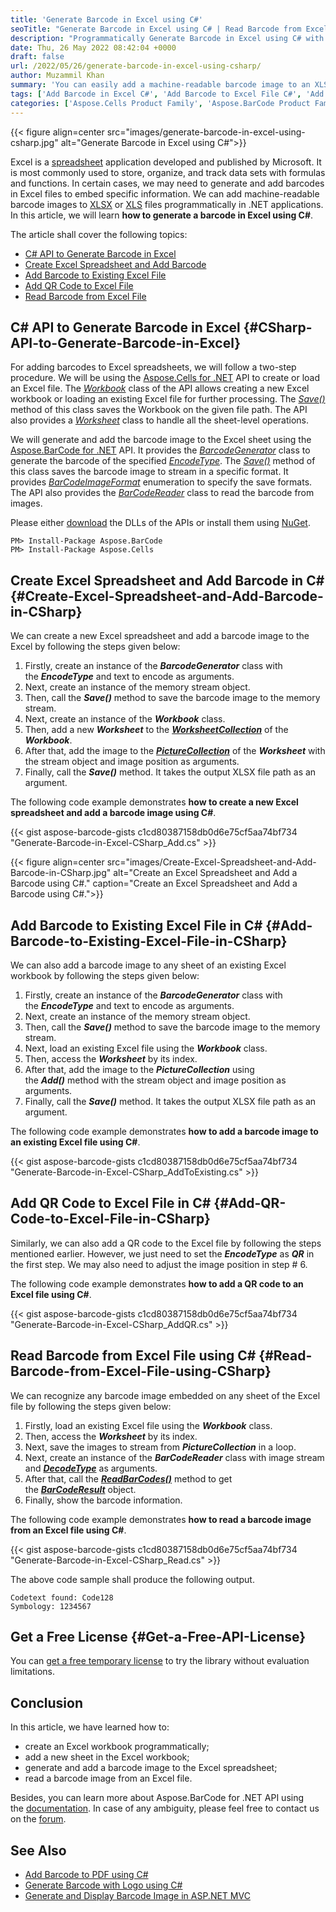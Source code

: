 ```yaml
---
title: 'Generate Barcode in Excel using C#'
seoTitle: "Generate Barcode in Excel using C# | Read Barcode from Excel using C#"
description: "Programmatically Generate Barcode in Excel using C# with Aspose.BarCode for .NET API. Recognize and read barcodes from Excel spreadsheets using C#."
date: Thu, 26 May 2022 08:42:04 +0000
draft: false
url: /2022/05/26/generate-barcode-in-excel-using-csharp/
author: Muzammil Khan
summary: 'You can easily add a machine-readable barcode image to an XLSX or XLS file programmatically in .NET applications. In this article, you will learn **how to generate a barcode in Excel using C#**.'
tags: ['Add Barcode in Excel C#', 'Add Barcode to Excel File C#', 'Add QR Code in Excel', 'Add QR code in Excel using C#', 'Barcode in Excel', 'C# API to Generate Barcode in Excel', 'Generate Barcode in Excel', 'Read Barcode from Excel', 'Read Barcode from Excel using C#']
categories: ['Aspose.Cells Product Family', 'Aspose.BarCode Product Family']
---
```




{{< figure align=center src="images/generate-barcode-in-excel-using-csharp.jpg" alt="Generate Barcode in Excel using C#">}}


Excel is a [spreadsheet][1] application developed and published by Microsoft. It is most commonly used to store, organize, and track data sets with formulas and functions. In certain cases, we may need to generate and add barcodes in Excel files to embed specific information. We can add machine-readable barcode images to [XLSX][2] or [XLS][3] files programmatically in .NET applications. In this article, we will learn **how to generate a barcode in Excel using C#**.

The article shall cover the following topics:

*   [C# API to Generate Barcode in Excel][4]
*   [Create Excel Spreadsheet and Add Barcode][5]
*   [Add Barcode to Existing Excel File][6]
*   [Add QR Code to Excel File][7]
*   [Read Barcode from Excel File][8]

## C# API to Generate Barcode in Excel {#CSharp-API-to-Generate-Barcode-in-Excel}

For adding barcodes to Excel spreadsheets, we will follow a two-step procedure. We will be using the [Aspose.Cells for .NET][9] API to create or load an Excel file. The _[Workbook][10]_ class of the API allows creating a new Excel workbook or loading an existing Excel file for further processing. The _[Save()][11]_ method of this class saves the Workbook on the given file path. The API also provides a _[Worksheet][12]_ class to handle all the sheet-level operations.

We will generate and add the barcode image to the Excel sheet using the [Aspose.BarCode for .NET][13] API. It provides the _[BarcodeGenerator][14]_ class to generate the barcode of the specified _[EncodeType][15]_. The [_Save()_][16] method of this class saves the barcode image to stream in a specific format. It provides _[BarCodeImageFormat][17]_ enumeration to specify the save formats. The API also provides the _[BarCodeReader][18]_ class to read the barcode from images.

Please either [download][19] the DLLs of the APIs or install them using [NuGet][20].

```
PM> Install-Package Aspose.BarCode
PM> Install-Package Aspose.Cells
```

## Create Excel Spreadsheet and Add Barcode in C# {#Create-Excel-Spreadsheet-and-Add-Barcode-in-CSharp}

We can create a new Excel spreadsheet and add a barcode image to the Excel by following the steps given below:

1.  Firstly, create an instance of the **_BarcodeGenerator_** class with the _**EncodeType**_ and text to encode as arguments.
2.  Next, create an instance of the memory stream object.
3.  Then, call the **_Save()_** method to save the barcode image to the memory stream.
4.  Next, create an instance of the **_Workbook_** class.
5.  Then, add a new **_Worksheet_** to the **_[WorksheetCollection][21]_** of the **_Workbook_**.
6.  After that, add the image to the **_[PictureCollection][22]_** of the **_Worksheet_** with the stream object and image position as arguments.
7.  Finally, call the **_Save()_** method. It takes the output XLSX file path as an argument.

The following code example demonstrates **how to create a new Excel spreadsheet and add a barcode image using C#**.

{{< gist aspose-barcode-gists c1cd80387158db0d6e75cf5aa74bf734 "Generate-Barcode-in-Excel-CSharp_Add.cs" >}}



{{< figure align=center src="images/Create-Excel-Spreadsheet-and-Add-Barcode-in-CSharp.jpg" alt="Create an Excel Spreadsheet and Add a Barcode using C#." caption="Create an Excel Spreadsheet and Add a Barcode using C#.">}}


## Add Barcode to Existing Excel File in C# {#Add-Barcode-to-Existing-Excel-File-in-CSharp}

We can also add a barcode image to any sheet of an existing Excel workbook by following the steps given below:

1.  Firstly, create an instance of the **_BarcodeGenerator_** class with the _**EncodeType**_ and text to encode as arguments.
2.  Next, create an instance of the memory stream object.
3.  Then, call the **_Save()_** method to save the barcode image to the memory stream.
4.  Next, load an existing Excel file using the **_Workbook_** class.
5.  Then, access the **_Worksheet_** by its index.
6.  After that, add the image to the **_PictureCollection_** using the **_Add()_** method with the stream object and image position as arguments.
7.  Finally, call the **_Save()_** method. It takes the output XLSX file path as an argument.

The following code example demonstrates **how to add a barcode image to an existing Excel file using C#**.

{{< gist aspose-barcode-gists c1cd80387158db0d6e75cf5aa74bf734 "Generate-Barcode-in-Excel-CSharp_AddToExisting.cs" >}}

## Add QR Code to Excel File in C# {#Add-QR-Code-to-Excel-File-in-CSharp}

Similarly, we can also add a QR code to the Excel file by following the steps mentioned earlier. However, we just need to set the _**EncodeType**_ as _**QR**_ in the first step. We may also need to adjust the image position in step # 6.

The following code example demonstrates **how to add a QR code to an Excel file using C#**.

{{< gist aspose-barcode-gists c1cd80387158db0d6e75cf5aa74bf734 "Generate-Barcode-in-Excel-CSharp_AddQR.cs" >}}

## Read Barcode from Excel File using C# {#Read-Barcode-from-Excel-File-using-CSharp}

We can recognize any barcode image embedded on any sheet of the Excel file by following the steps given below:

1.  Firstly, load an existing Excel file using the **_Workbook_** class.
2.  Then, access the **_Worksheet_** by its index.
3.  Next, save the images to stream from **_PictureCollection_** in a loop.
4.  Next, create an instance of the **_BarCodeReader_** class with image stream and **_[DecodeType][23]_** as arguments.
5.  After that, call the **_[ReadBarCodes()][24]_** method to get the **_[BarCodeResult][25]_** object.
6.  Finally, show the barcode information.

The following code example demonstrates **how to read a barcode image from an Excel file using C#**.

{{< gist aspose-barcode-gists c1cd80387158db0d6e75cf5aa74bf734 "Generate-Barcode-in-Excel-CSharp_Read.cs" >}}

The above code sample shall produce the following output.

```
Codetext found: Code128
Symbology: 1234567
```

## Get a Free License {#Get-a-Free-API-License}

You can [get a free temporary license][26] to try the library without evaluation limitations.

## Conclusion

In this article, we have learned how to:

*   create an Excel workbook programmatically;
*   add a new sheet in the Excel workbook;
*   generate and add a barcode image to the Excel spreadsheet;
*   read a barcode image from an Excel file.

Besides, you can learn more about Aspose.BarCode for .NET API using the [documentation][27]. In case of any ambiguity, please feel free to contact us on the [forum][28].

## See Also

*   [Add Barcode to PDF using C#][29]
*   [Generate Barcode with Logo using C#][30]
*   [Generate and Display Barcode Image in ASP.NET MVC][31]




[1]: https://docs.fileformat.com/spreadsheet/
[2]: https://docs.fileformat.com/spreadsheet/xlsx/
[3]: https://docs.fileformat.com/spreadsheet/xls/
[4]: #CSharp-API-to-Generate-Barcode-in-Excel
[5]: #Create-Excel-Spreadsheet-and-Add-Barcode-in-CSharp
[6]: #Add-Barcode-to-Existing-Excel-File-in-CSharp
[7]: #Add-QR-Code-to-Excel-File-in-CSharp
[8]: #Read-Barcode-from-Excel-File-using-CSharp
[9]: https://products.aspose.com/cells/net
[10]: https://apireference.aspose.com/cells/net/aspose.cells/workbook/
[11]: https://apireference.aspose.com/cells/net/aspose.cells/workbook/save
[12]: https://apireference.aspose.com/cells/net/aspose.cells/worksheet/
[13]: https://products.aspose.com/barcode/net/
[14]: https://apireference.aspose.com/barcode/net/aspose.barcode.generation/barcodegenerator
[15]: https://apireference.aspose.com/barcode/net/aspose.barcode.generation/encodetypes
[16]: https://apireference.aspose.com/barcode/net/aspose.barcode.generation.barcodegenerator/save/methods/2
[17]: https://apireference.aspose.com/barcode/net/aspose.barcode.generation/barcodeimageformat/
[18]: https://apireference.aspose.com/barcode/net/aspose.barcode.barcoderecognition/barcodereader
[19]: https://downloads.aspose.com/barcode/net
[20]: https://www.nuget.org/packages/aspose.barcode
[21]: https://apireference.aspose.com/cells/net/aspose.cells/worksheetcollection/
[22]: https://apireference.aspose.com/cells/net/aspose.cells.drawing/picturecollection/
[23]: https://apireference.aspose.com/barcode/net/aspose.barcode.barcoderecognition/barcodereader/constructors/2
[24]: https://apireference.aspose.com/barcode/net/aspose.barcode.barcoderecognition/barcodereader/methods/readbarcodes
[25]: https://apireference.aspose.com/barcode/net/aspose.barcode.barcoderecognition/barcoderesult
[26]: https://purchase.aspose.com/temporary-license
[27]: https://docs.aspose.com/barcode/net/
[28]: https://forum.aspose.com/c/barcode/13
[29]: https://blog.aspose.com/2022/05/14/add-barcode-to-pdf-using-csharp/
[30]: https://blog.aspose.com/2022/04/23/generate-barcode-with-logo-using-csharp/
[31]: https://blog.aspose.com/2022/04/04/generate-and-display-barcode-image-in-asp-net-mvc/




